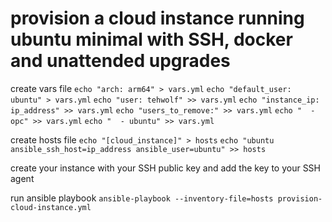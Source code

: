 # provision a cloud instance running ubuntu minimal with SSH, docker and unattended upgrades

create vars file
`echo "arch: arm64" > vars.yml`
`echo "default_user: ubuntu" > vars.yml`
`echo "user: tehwolf" >> vars.yml`
`echo "instance_ip: ip_address" >> vars.yml`
`echo "users_to_remove:" >> vars.yml`
`echo "  - opc" >> vars.yml`
`echo "  - ubuntu" >> vars.yml`

create hosts file
`echo "[cloud_instance]" > hosts`
`echo "ubuntu ansible_ssh_host=ip_address ansible_user=ubuntu" >> hosts`

create your instance with your SSH public key and add the key to your SSH agent

run ansible playbook
`ansible-playbook --inventory-file=hosts provision-cloud-instance.yml`
